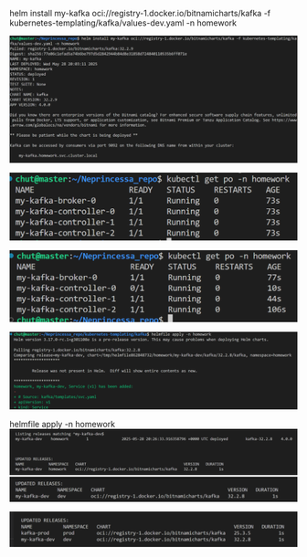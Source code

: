 helm install my-kafka oci://registry-1.docker.io/bitnamicharts/kafka -f kubernetes-templating/kafka/values-dev.yaml -n homework

![alt text](image.png)

![alt text](image-1.png)

![alt text](image-2.png)


![alt text](image-3.png)

 helmfile apply -n homework
![alt text](image-4.png)
![alt text](image-5.png)


![alt text](image-6.png)